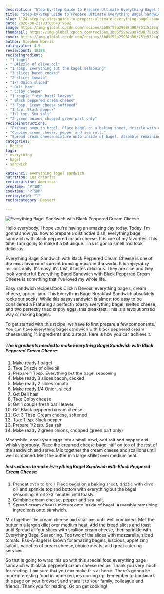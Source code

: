 ```yaml
---
description: "Step-by-Step Guide to Prepare Ultimate Everything Bagel Sandwich with Black Peppered Cream Cheese"
title: "Step-by-Step Guide to Prepare Ultimate Everything Bagel Sandwich with Black Peppered Cream Cheese"
slug: 1124-step-by-step-guide-to-prepare-ultimate-everything-bagel-sandwich-with-black-peppered-cream-cheese
date: 2020-06-21T03:00:40.969Z
image: https://img-global.cpcdn.com/recipes/3b05f59a29987d90/751x532cq70/everything-bagel-sandwich-with-black-peppered-cream-cheese-recipe-main-photo.jpg
thumbnail: https://img-global.cpcdn.com/recipes/3b05f59a29987d90/751x532cq70/everything-bagel-sandwich-with-black-peppered-cream-cheese-recipe-main-photo.jpg
cover: https://img-global.cpcdn.com/recipes/3b05f59a29987d90/751x532cq70/everything-bagel-sandwich-with-black-peppered-cream-cheese-recipe-main-photo.jpg
author: Stephen Norris
ratingvalue: 4.9
reviewcount: 10188
recipeingredient:
- "1 bagel"
- " Drizzle of olive oil"
- "1 Tbsp. Everything but the bagel seasoning"
- "3 slices bacon cooked"
- "2 slices tomato"
- "1/4 Onion sliced"
- " Deli ham"
- " Colby cheese"
- "1 couple fresh basil leaves"
- " Black peppered cream cheese"
- "3 Tbsp. Cream cheese softened"
- "1 tsp. Black pepper"
- "1/2 tsp. Sea salt"
- "2 green onions chopped green part only"
recipeinstructions:
- "Preheat oven to broil. Place bagel on a baking sheet, drizzle with olive oil, and sprinkle top and bottom with everything but the bagel seasoning. Broil 2-3 minutes until toasty."
- "Combine cream cheese, pepper and sea salt."
- "Spread cream cheese mixture onto inside of bagel. Assemble remaining ingredients onto sandwich."
categories:
- Recipe
tags:
- everything
- bagel
- sandwich

katakunci: everything bagel sandwich 
nutrition: 183 calories
recipecuisine: American
preptime: "PT10M"
cooktime: "PT50M"
recipeyield: "1"
recipecategory: Dessert

---
```



![Everything Bagel Sandwich with Black Peppered Cream Cheese](https://img-global.cpcdn.com/recipes/3b05f59a29987d90/751x532cq70/everything-bagel-sandwich-with-black-peppered-cream-cheese-recipe-main-photo.jpg)

Hello everybody, I hope you're having an amazing day today. Today, I'm gonna show you how to prepare a distinctive dish, everything bagel sandwich with black peppered cream cheese. It is one of my favorites. This time, I am going to make it a bit unique. This is gonna smell and look delicious.

Everything Bagel Sandwich with Black Peppered Cream Cheese is one of the most favored of current trending meals in the world. It is enjoyed by millions daily. It's easy, it's fast, it tastes delicious. They are nice and they look wonderful. Everything Bagel Sandwich with Black Peppered Cream Cheese is something that I've loved my whole life.

Easy sandwich recipesCook Click n Devour. everything bagels, cream cheese, apricot jam. This Everything Bagel Breakfast Sandwich absolutely rocks our socks! While this sassy sandwich is almost too easy to be considered a Featuring a perfectly toasty everything bagel, melted cheese, and two perfectly fried drippy eggs, this breakfast. This is a revolutionized way of making bagels.


To get started with this recipe, we have to first prepare a few components. You can have everything bagel sandwich with black peppered cream cheese using 14 ingredients and 3 steps. Here is how you can achieve it.

<!--inarticleads1-->

##### The ingredients needed to make Everything Bagel Sandwich with Black Peppered Cream Cheese:

1. Make ready 1 bagel
1. Take  Drizzle of olive oil
1. Prepare 1 Tbsp. Everything but the bagel seasoning
1. Make ready 3 slices bacon, cooked
1. Make ready 2 slices tomato
1. Make ready 1/4 Onion, sliced
1. Get  Deli ham
1. Take  Colby cheese
1. Get 1 couple fresh basil leaves
1. Get  Black peppered cream cheese:
1. Get 3 Tbsp. Cream cheese, softened
1. Take 1 tsp. Black pepper
1. Prepare 1/2 tsp. Sea salt
1. Make ready 2 green onions, chopped (green part only)


Meanwhile, crack your eggs into a small bowl, add salt and pepper and whisk vigorously. Place the creamed cheese bagel half on top of the rest of the sandwich and serve. Mix together the cream cheese and scallions until well combined. Melt the butter in a large skillet over medium heat. 

<!--inarticleads2-->

##### Instructions to make Everything Bagel Sandwich with Black Peppered Cream Cheese:

1. Preheat oven to broil. Place bagel on a baking sheet, drizzle with olive oil, and sprinkle top and bottom with everything but the bagel seasoning. Broil 2-3 minutes until toasty.
1. Combine cream cheese, pepper and sea salt.
1. Spread cream cheese mixture onto inside of bagel. Assemble remaining ingredients onto sandwich.


Mix together the cream cheese and scallions until well combined. Melt the butter in a large skillet over medium heat. Add the bread slices and toast until Spread all four slices with scallion cream cheese, then sprinkle with Everything Bagel Seasoning. Top two of the slices with mozzarella, sliced tomato. Ess-A-Bagel is known for amazing bagels, luscious, appetizing salads, varieties of cream cheese, choice meats, and great catering services. 

So that is going to wrap this up with this special food everything bagel sandwich with black peppered cream cheese recipe. Thank you very much for reading. I am sure that you can make this at home. There's gonna be more interesting food in home recipes coming up. Remember to bookmark this page on your browser, and share it to your family, colleague and friends. Thank you for reading. Go on get cooking!
